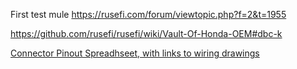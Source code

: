 First test mule https://rusefi.com/forum/viewtopic.php?f=2&t=1955

https://github.com/rusefi/rusefi/wiki/Vault-Of-Honda-OEM#dbc-k

[Connector Pinout Spreadhseet, with links to wiring drawings](https://docs.google.com/spreadsheets/d/1G6FDarE99hbd0HSs6bh5kEkZy6p-kYTxa0NcJpE1HUc)
